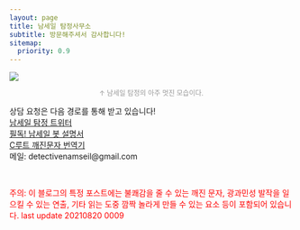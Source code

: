 ```yaml
---
layout: page
title: 남세일 탐정사무소
subtitle: 방문해주셔서 감사합니다!
sitemap:
  priority: 0.9
---
```


<img src="{{ '/assets/img/profilepic.jpg' | prepend: site.baseurl }}" id="about-img">
<p style="font-size:12px; color: #999999; text-align: center"> ↑ 남세일 탐정의 아주 멋진 모습이다. </p>
<div id="describe-text">
	<p>상담 요청은 다음 경로를 통해 받고 있습니다!<br>
	<a href="https://twitter.com/Detective_Seil" target="_blank">남세일 탐정 트위터</a><br>
	<a href="/notice/2021/07/02/whoishim.html" target="_blank">필독! 남세일 봇 설명서</a><br>
	<a href="/i28" target="_blank">C루트 깨진문자 번역기</a><br>
	메일: detectivenamseil@gmail.com</p>
	<br>
	<p style="color: red;">주의: 이 블로그의 특정 포스트에는 불쾌감을 줄 수 있는 깨진 문자, 광과민성 발작을 일으킬 수 있는 연출, 기타 읽는 도중 깜짝 놀라게 만들 수 있는 요소 등이 포함되어 있습니다. last update 20210820 0009</p>
</div>
